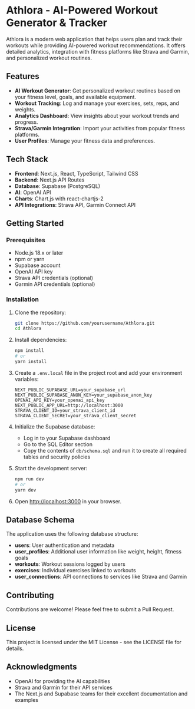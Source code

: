 # Athlora - AI-Powered Workout Generator & Tracker

Athlora is a modern web application that helps users plan and track their workouts while providing AI-powered workout recommendations. It offers detailed analytics, integration with fitness platforms like Strava and Garmin, and personalized workout routines.

## Features

- **AI Workout Generator**: Get personalized workout routines based on your fitness level, goals, and available equipment.
- **Workout Tracking**: Log and manage your exercises, sets, reps, and weights.
- **Analytics Dashboard**: View insights about your workout trends and progress.
- **Strava/Garmin Integration**: Import your activities from popular fitness platforms.
- **User Profiles**: Manage your fitness data and preferences.

## Tech Stack

- **Frontend**: Next.js, React, TypeScript, Tailwind CSS
- **Backend**: Next.js API Routes
- **Database**: Supabase (PostgreSQL)
- **AI**: OpenAI API
- **Charts**: Chart.js with react-chartjs-2
- **API Integrations**: Strava API, Garmin Connect API

## Getting Started

### Prerequisites

- Node.js 18.x or later
- npm or yarn
- Supabase account
- OpenAI API key
- Strava API credentials (optional)
- Garmin API credentials (optional)

### Installation

1. Clone the repository:
   ```bash
   git clone https://github.com/yourusername/Athlora.git
   cd Athlora
   ```

2. Install dependencies:
   ```bash
   npm install
   # or
   yarn install
   ```

3. Create a `.env.local` file in the project root and add your environment variables:
   ```
   NEXT_PUBLIC_SUPABASE_URL=your_supabase_url
   NEXT_PUBLIC_SUPABASE_ANON_KEY=your_supabase_anon_key
   OPENAI_API_KEY=your_openai_api_key
   NEXT_PUBLIC_APP_URL=http://localhost:3000
   STRAVA_CLIENT_ID=your_strava_client_id
   STRAVA_CLIENT_SECRET=your_strava_client_secret
   ```

4. Initialize the Supabase database:
   - Log in to your Supabase dashboard
   - Go to the SQL Editor section
   - Copy the contents of `db/schema.sql` and run it to create all required tables and security policies

5. Start the development server:
   ```bash
   npm run dev
   # or
   yarn dev
   ```

6. Open [http://localhost:3000](http://localhost:3000) in your browser.

## Database Schema

The application uses the following database structure:

- **users**: User authentication and metadata
- **user_profiles**: Additional user information like weight, height, fitness goals
- **workouts**: Workout sessions logged by users
- **exercises**: Individual exercises linked to workouts
- **user_connections**: API connections to services like Strava and Garmin

## Contributing

Contributions are welcome! Please feel free to submit a Pull Request.

## License

This project is licensed under the MIT License - see the LICENSE file for details.

## Acknowledgments

- OpenAI for providing the AI capabilities
- Strava and Garmin for their API services
- The Next.js and Supabase teams for their excellent documentation and examples